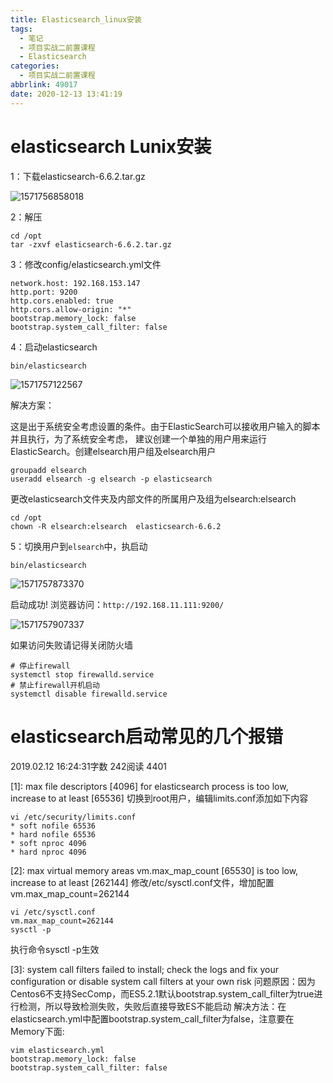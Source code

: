 ```yaml
---
title: Elasticsearch_linux安装
tags:
  - 笔记
  - 项目实战二前置课程
  - Elasticsearch
categories:
  - 项目实战二前置课程
abbrlink: 49017
date: 2020-12-13 13:41:19
---
```


# elasticsearch Lunix安装

1：下载elasticsearch-6.6.2.tar.gz

![1571756858018](elasticsearch-linux安装.assets/1571756858018.png)

2：解压

```properties
cd /opt
tar -zxvf elasticsearch-6.6.2.tar.gz
```

3：修改config/elasticsearch.yml文件

```
network.host: 192.168.153.147
http.port: 9200
http.cors.enabled: true
http.cors.allow-origin: "*"
bootstrap.memory_lock: false
bootstrap.system_call_filter: false
```

4：启动elasticsearch

```properties
bin/elasticsearch
```

![1571757122567](elasticsearch-linux安装.assets/1571757122567.png)

解决方案：

这是出于系统安全考虑设置的条件。由于ElasticSearch可以接收用户输入的脚本并且执行，为了系统安全考虑， 建议创建一个单独的用户用来运行ElasticSearch。创建elsearch用户组及elsearch用户

```properties
groupadd elsearch
useradd elsearch -g elsearch -p elasticsearch
```

更改elasticsearch文件夹及内部文件的所属用户及组为elsearch:elsearch

```properties
cd /opt
chown -R elsearch:elsearch  elasticsearch-6.6.2
```

5：切换用户到`elsearch`中，执启动

```properties
bin/elasticsearch
```

![1571757873370](elasticsearch-linux安装.assets/1571757873370.png)

启动成功! 浏览器访问：`http://192.168.11.111:9200/`

![1571757907337](elasticsearch-linux安装.assets/1571757907337.png)

如果访问失败请记得关闭防火墙

```properties
# 停止firewall
systemctl stop firewalld.service
# 禁止firewall开机启动
systemctl disable firewalld.service 
```









# elasticsearch启动常见的几个报错

2019.02.12 16:24:31字数 242阅读 4401

[1]: max file descriptors [4096] for elasticsearch process is too low, increase to at least [65536]
切换到root用户，编辑limits.conf添加如下内容

```properties
vi /etc/security/limits.conf
* soft nofile 65536
* hard nofile 65536
* soft nproc 4096
* hard nproc 4096
```

[2]: max virtual memory areas vm.max_map_count [65530] is too low, increase to at least [262144]
修改/etc/sysctl.conf文件，增加配置vm.max_map_count=262144

```properties
vi /etc/sysctl.conf
vm.max_map_count=262144
sysctl -p
```

执行命令sysctl -p生效

[3]: system call filters failed to install; check the logs and fix your configuration or disable system call filters at your own risk
问题原因：因为Centos6不支持SecComp，而ES5.2.1默认bootstrap.system_call_filter为true进行检测，所以导致检测失败，失败后直接导致ES不能启动
解决方法：在elasticsearch.yml中配置bootstrap.system_call_filter为false，注意要在Memory下面:

```properties
vim elasticsearch.yml
bootstrap.memory_lock: false
bootstrap.system_call_filter: false
```

